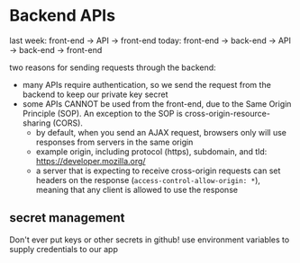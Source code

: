 # Backend APIs

last week: front-end -> API -> front-end
today: front-end -> back-end -> API -> back-end -> front-end

two reasons for sending requests through the backend:
- many APIs require authentication, so we send the request from the backend to keep our private key secret
- some APIs CANNOT be used from the front-end, due to the Same Origin Principle (SOP). An exception to the SOP is cross-origin-resource-sharing (CORS).
    - by default, when you send an AJAX request, browsers only will use responses from servers in the same origin
    - example origin, including protocol (https), subdomain, and tld: https://developer.mozilla.org/
    - a server that is expecting to receive cross-origin requests can set headers on the response (`access-control-allow-origin: *`), meaning that any client is allowed to use the response


## secret management
Don't ever put keys or other secrets in github!
use environment variables to supply credentials to our app